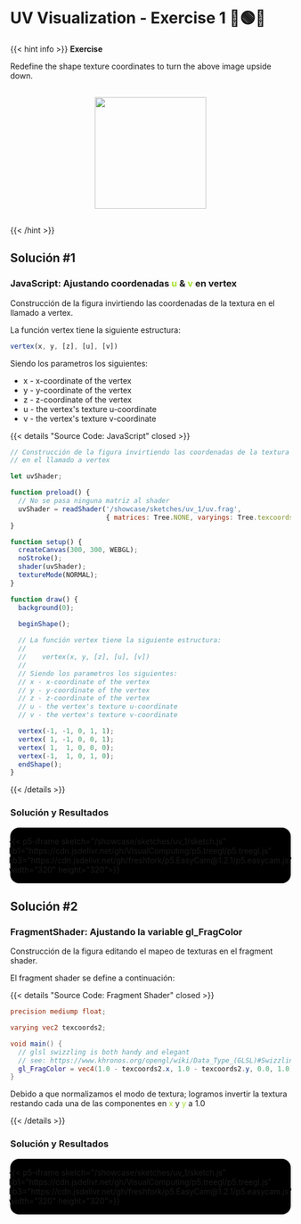 # UV Visualization - Exercise 1 🔴🟢🔵

{{< hint info >}}
<b> Exercise </b>

<p>Redefine the shape texture coordinates to turn the above image upside down.</p>

<div style="display: flex; align-items: center; justify-content: center; padding: 1rem;">
    <img src="/showcase/sketches/uv_1/original_uv.png" width="200px">
</div>

{{< /hint >}}

## Solución #1

### JavaScript: Ajustando coordenadas <span style="color: #a6e22e">u</span> & <span style="color: #a6e22e">v</span> en vertex

Construcción de la figura invirtiendo las coordenadas de la textura en el llamado a vertex.

La función vertex tiene la siguiente estructura:
``` javascript
vertex(x, y, [z], [u], [v]) 
```

Siendo los parametros los siguientes:
- x - x-coordinate of the vertex
- y - y-coordinate of the vertex
- z - z-coordinate of the vertex
- u - the vertex's texture u-coordinate
- v - the vertex's texture v-coordinate


{{< details "Source Code: JavaScript" closed >}}

``` javascript
// Construcción de la figura invirtiendo las coordenadas de la textura
// en el llamado a vertex

let uvShader;

function preload() {
  // No se pasa ninguna matriz al shader
  uvShader = readShader('/showcase/sketches/uv_1/uv.frag',
                        { matrices: Tree.NONE, varyings: Tree.texcoords2 });
}

function setup() {
  createCanvas(300, 300, WEBGL);
  noStroke();
  shader(uvShader);
  textureMode(NORMAL);
}

function draw() {
  background(0);

  beginShape();
  
  // La función vertex tiene la siguiente estructura:
  //
  //    vertex(x, y, [z], [u], [v])
  //
  // Siendo los parametros los siguientes:
  // x - x-coordinate of the vertex
  // y - y-coordinate of the vertex
  // z - z-coordinate of the vertex
  // u - the vertex's texture u-coordinate
  // v - the vertex's texture v-coordinate

  vertex(-1, -1, 0, 1, 1);
  vertex( 1, -1, 0, 0, 1);
  vertex( 1,  1, 0, 0, 0);
  vertex(-1,  1, 0, 1, 0);
  endShape();
}


```

{{< /details >}}


### Solución y Resultados
<div style="display:flex; flex-direction: column; align-items: center; justify-content: center;" id="uv-1">
{{< p5-iframe sketch="/showcase/sketches/uv_1/sketch.js" lib1="https://cdn.jsdelivr.net/gh/VisualComputing/p5.treegl/p5.treegl.js" lib3="https://cdn.jsdelivr.net/gh/freshfork/p5.EasyCam@1.2.1/p5.easycam.js" width="320" height="320">}}

</div>

## Solución #2

### FragmentShader: Ajustando la variable gl_FragColor

Construcción de la figura editando el mapeo de texturas en el fragment shader.

El fragment shader se define a continuación:

{{< details "Source Code: Fragment Shader" closed >}}

``` frag
precision mediump float;

varying vec2 texcoords2;

void main() {
  // glsl swizzling is both handy and elegant
  // see: https://www.khronos.org/opengl/wiki/Data_Type_(GLSL)#Swizzling
  gl_FragColor = vec4(1.0 - texcoords2.x, 1.0 - texcoords2.y, 0.0, 1.0);
}

```

Debido a que normalizamos el modo de textura; logramos invertir la textura restando cada una de las componentes en <span style="color: #a6e22e">x</span> y <span style="color: #a6e22e">y</span> a 1.0

{{< /details >}}


### Solución y Resultados
<div style="display:flex; flex-direction: column; align-items: center; justify-content: center;" id="uv-1">
{{< p5-iframe sketch="/showcase/sketches/uv_1/sketch.js" lib1="https://cdn.jsdelivr.net/gh/VisualComputing/p5.treegl/p5.treegl.js" lib3="https://cdn.jsdelivr.net/gh/freshfork/p5.EasyCam@1.2.1/p5.easycam.js" width="320" height="320">}}

</div>

<style>
    #uv-1{
        background-color: black;
        border-radius: 1rem;
        padding: 1rem;

        text-decoration: none !important;
    }
    #uv-1 iframe{
        border: none;
    }
</style>